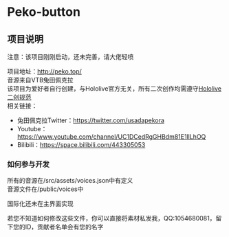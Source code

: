 # Peko-button

## 项目说明
注意：该项目刚刚启动，还未完善，请大佬轻喷  

项目地址：<http://peko.top/>  
音源来自VTB兔田佩克拉  
该项目为爱好者自行创建，与Hololive官方无关，所有二次创作均需遵守[Hololive二创规范](https://www.hololive.tv/terms)  
相关链接：
* 兔田佩克拉Twitter：<https://twitter.com/usadapekora> 
* Youtube：<https://www.youtube.com/channel/UC1DCedRgGHBdm81E1llLhOQ>  
* Bilibili：<https://space.bilibili.com/443305053>
### 如何参与开发

所有的音源在/src/assets/voices.json中有定义  
音源文件在/public/voices中  

国际化还未在主界面实现  

若您不知道如何修改这些文件，你可以直接将素材私发我，QQ:1054680081，留下您的ID，贡献者名单会有您的名字

